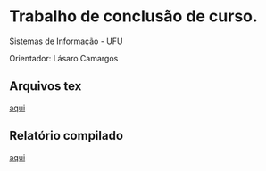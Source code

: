 # Trabalho de conclusão de curso.

Sistemas de Informação - UFU 

Orientador: Lásaro Camargos

## Arquivos tex
[aqui](relatorio)

## Relatório compilado
[aqui](https://github.com/patrickgodinho/tcc/raw/master/relatorio/pherocastapp.pdf)

